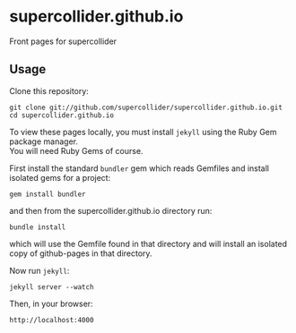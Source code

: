 supercollider.github.io
=======================

Front pages for supercollider

Usage
--------

Clone this repository:

    git clone git://github.com/supercollider/supercollider.github.io.git
    cd supercollider.github.io

To view these pages locally, you must install `jekyll` using the Ruby Gem package manager.  
You will need Ruby Gems of course.

First install the standard `bundler` gem which reads Gemfiles and install isolated gems for a project:

    gem install bundler
    
and then from the supercollider.github.io directory run:

    bundle install
    
which will use the Gemfile found in that directory and will install an isolated copy of github-pages in that directory.


Now run `jekyll`:

    jekyll server --watch

Then, in your browser:

    http://localhost:4000
    
    
